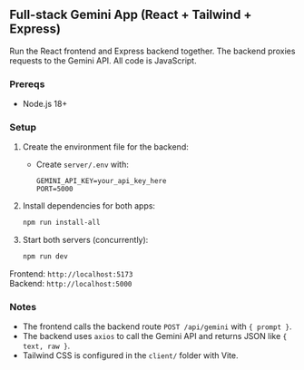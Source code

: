 ## Full-stack Gemini App (React + Tailwind + Express)

Run the React frontend and Express backend together. The backend proxies requests to the Gemini API. All code is JavaScript.

### Prereqs
- Node.js 18+

### Setup
1. Create the environment file for the backend:
   - Create `server/.env` with:
     ```
     GEMINI_API_KEY=your_api_key_here
     PORT=5000
     ```

2. Install dependencies for both apps:
   ```bash
   npm run install-all
   ```

3. Start both servers (concurrently):
   ```bash
   npm run dev
   ```

Frontend: `http://localhost:5173`  
Backend: `http://localhost:5000`

### Notes
- The frontend calls the backend route `POST /api/gemini` with `{ prompt }`.
- The backend uses `axios` to call the Gemini API and returns JSON like `{ text, raw }`.
- Tailwind CSS is configured in the `client/` folder with Vite.


